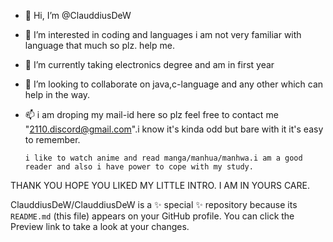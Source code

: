 - 👋 Hi, I’m @ClauddiusDeW
- 👀 I’m interested in coding and languages i am not very familiar with language that much so plz. help me.
- 🌱 I’m currently taking electronics degree and am in first year 
- 💞️ I’m looking to collaborate on java,c-language and any other which can help in the way.
- 📫 i am droping my mail-id here so plz feel free to contact me "2110.discord@gmail.com".i know it's kinda odd but bare with it it's easy to remember.

      i like to watch anime and read manga/manhua/manhwa.i am a good reader and also i have power to cope with my study.

THANK YOU HOPE YOU LIKED MY LITTLE INTRO. I AM IN YOURS CARE.

ClauddiusDeW/ClauddiusDeW is a ✨ special ✨ repository because its `README.md` (this file) appears on your GitHub profile.
You can click the Preview link to take a look at your changes.

